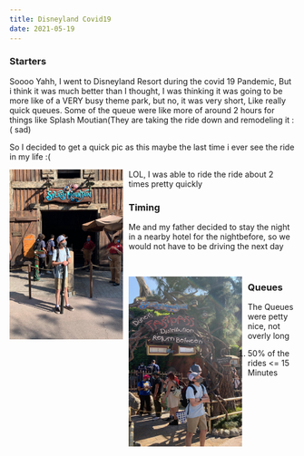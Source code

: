 ```yaml
---
title: Disneyland Covid19
date: 2021-05-19
---
```


### Starters
Soooo Yahh, I went to Disneyland Resort during the covid 19 Pandemic, But i think it was much better than I thought, I was thinking it was going to be more like of a VERY busy theme park, but no, it was very short, Like really quick queues. Some of the queue were like more of around 2 hours for things like Splash Moutian(They are taking the ride down and remodeling it :( sad)

So I decided to get a quick pic as this maybe the last time i ever see the ride in my life :(

<img src="https://github.com/nolant108/website-engine/blob/master/cdn/disney/IMG_8964.JPG?raw=true"
     alt="splash"
     style="float: left; margin-right: 10px;"
     width="200" 
     height="300" />

LOL, I was able to ride the ride about 2 times pretty quickly

### Timing
Me and my father decided to stay the night in a nearby hotel for the nightbefore, so we would not have to be driving the next day

<br>

<img src="cdn\disney\IMG_8950.jpg"
     alt="splash"
     style="float: left; margin-right: 10px;"
     width="200" 
     height="300" />

### Queues
The Queues were petty nice, not overly long
1. 50% of the rides <= 15 Minutes 